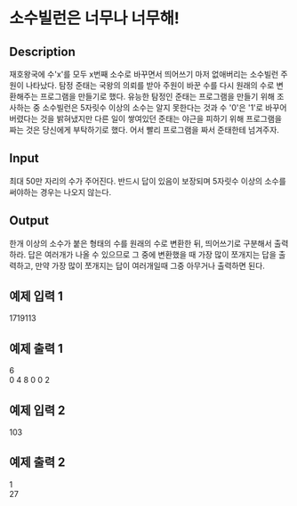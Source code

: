 # 소수빌런은 너무나 너무해!

## Description

재호왕국에 수'x'를 모두 x번째 소수로 바꾸면서 띄어쓰기 마저 없애버리는 소수빌런 주원이 나타났다. 탐정 준태는 국왕의 의뢰를 받아 주원이 바꾼 수를 다시 원래의 수로 변환해주는 프로그램을 만들기로 했다. 유능한 탐정인 준태는 프로그램을 만들기 위해 조사하는 중 소수빌런은 5자릿수 이상의 소수는 알지 못한다는 것과 수 '0'은 '1'로 바꾸어 버렸다는 것을 밝혀냈지만 다른 일이 쌓여있던 준태는 야근을 피하기 위해 프로그램을 짜는 것은 당신에게 부탁하기로 했다. 어서 빨리 프로그램을 짜서 준태한테 넘겨주자.

## Input

최대 50만 자리의 수가 주어진다. 반드시 답이 있음이 보장되며 5자릿수 이상의 소수를 써야하는 경우는 나오지 않는다.

## Output

한개 이상의 소수가 붙은 형태의 수를 원래의 수로 변환한 뒤, 띄어쓰기로 구분해서 출력하라. 답은 여러개가 나올 수 있으므로 그 중에 변환했을 때 가장 많이 쪼개지는 답을 출력하고, 만약 가장 많이 쪼개지는 답이 여러개일때 그중 아무거나 출력하면 된다.


## 예제 입력 1
1719113
## 예제 출력 1
6  
0 4 8 0 0 2

## 예제 입력 2
103
## 예제 출력 2
1  
27
